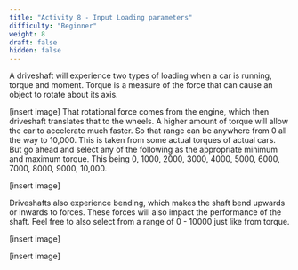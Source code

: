 ```yaml
---
title: "Activity 8 - Input Loading parameters"
difficulty: "Beginner"
weight: 8
draft: false
hidden: false
---
```

A driveshaft will experience two types of loading when a car is running, torque and moment. Torque is a measure of the force that can cause an object to rotate about its axis.

[insert image]
That rotational force comes from the engine, which then driveshaft translates that to the wheels. A higher amount of torque will allow the car to accelerate much faster. So that range can be anywhere from 0 all the way to 10,000. This is taken from some actual torques of actual cars. But go ahead and select any of the following as the appropriate minimum and maximum torque. This being 0, 1000, 2000, 3000, 4000, 5000, 6000, 7000, 8000, 9000, 10,000.

[insert image]

Driveshafts also experience bending, which makes the shaft bend upwards or inwards to forces. These forces will also impact the performance of the shaft. Feel free to also select from a range of 0 - 10000 just like from torque.

[insert image]

[insert image]
